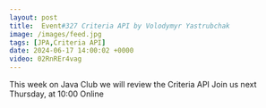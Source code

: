 ```yaml
---
layout: post
title:  Event#327 Criteria API by Volodymyr Yastrubchak
image: /images/feed.jpg
tags: [JPA,Criteria API]
date: 2024-06-17 14:00:02 +0000
video: 02RnREr4vag
---
```


This week on Java Club we will review the Criteria API
Join us next Thursday, at 10:00 Online
